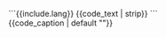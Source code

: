 <!-- Do not modify this structure, kramdown has bugs.. -->
<figure class="figure code_snippet">
  ```{{include.lang}}
{{code_text | strip}}
  ```

  <figcaption>{{code_caption | default ""}}</figcaption>
</figure>